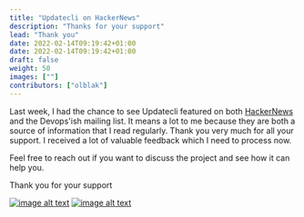```yaml
---
title: "Updatecli on HackerNews"
description: "Thanks for your support"
lead: "Thank you"
date: 2022-02-14T09:19:42+01:00
date: 2022-02-14T09:19:42+01:00
draft: false
weight: 50
images: [""]
contributors: ["olblak"]
---
```


Last week, I had the chance to see Updatecli featured on both [HackerNews](https://news.ycombinator.com/item?id=30286047) and the Devops'ish mailing list.
It means a lot to me because they are both a source of information that I read regularly.
Thank you very much for all your support. I received a lot of valuable feedback which I need to process now.

Feel free to reach out if you want to discuss the project and see how it can help you.

Thank you for your support

[![image alt text](/images/blog/2022/02/devopsish.png)](https://twitter.com/ChrisShort/status/1492256383747637251?s=20&t=LlRHfA1CVglJ7K5YbvJ5BQ)
[![image alt text](/images/blog/2022/02/hackernews.png)](https://twitter.com/betterhn50/status/1491890903560171523?s=20&t=0xHW4xifrsV8PjwWGIU2Yw)

